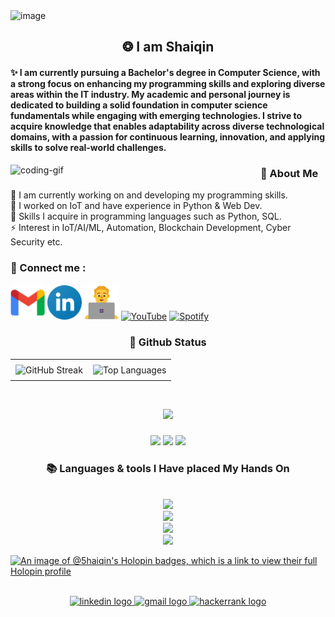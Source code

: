 <img width="1584" height="396" alt="image" src="https://github.com/user-attachments/assets/58b1d4dc-287a-4d15-98f4-d28104a8afcb" />

</h1>
<h2 align="center">❂ I am Shaiqin</h2>

<h4 align="left">✨ I am currently pursuing a Bachelor's degree in Computer Science, with a strong focus on enhancing my programming skills and exploring diverse areas within the IT industry. My academic and personal journey is dedicated to building a solid foundation in computer science fundamentals while engaging with emerging technologies. I strive to acquire knowledge that enables adaptability across diverse technological domains, with a passion for continuous learning, innovation, and applying skills to solve real-world challenges.</h4>

<img align="left" alt="coding-gif" width="400" src="https://github.com/JoshuaThadi/JoshuaThadi/blob/main/transparent_gitgif.gif">

<!-- About Me -->
<h3 align="left">💫 About Me</h3>

<p>
  🌱 I am currently working on and developing my programming skills.<br>
  🔭 I worked on IoT and have experience in Python & Web Dev.<br>
  💬 Skills I acquire in programming languages such as Python, SQL.<br>
  ⚡ Interest in IoT/AI/ML, Automation, Blockchain Development, Cyber Security etc.<br>
  <!--✨ I only like perfection.-->
</p>


<h3>🧲 Connect me :</h3>
<div align="left">
  <a href="mailto:5haiqin.tech@gmail.com.com">
    <img width="55px" src="https://github.com/JoshuaThadi/JoshuaThadi/blob/main/icons/gmail_new_logo.png" alt="Gmail" /></a>
  <a href="https://www.linkedin.com/in/shaiqin" target="_blank">
    <img width="55px" src="https://github.com/JoshuaThadi/JoshuaThadi/blob/main/icons/linkedin-blue.png" alt="LinkedIn" /></a>
  <a href="https://www.5haiqin.com/" target="_blank">
    <img width="55px" src="https://github.com/5haiqin/Me/blob/main/assets/favicon.png" alt="Portfolio" /></a>
  <a href="https://x.com/5haiqin" target="_blank">
    <img width="57px" src="https://imgs.search.brave.com/qmJnujM3YiEyq3aoUc-Rb0fn9a6mSqb4qh4dxHLDw2Y/rs:fit:500:0:0:0/g:ce/aHR0cHM6Ly9wbmdp/bWcuY29tL3VwbG9h/ZHMveF9sb2dvL3hf/bG9nb19QTkcxOC5w/bmc" alt="YouTube" /></a>
  <a href="https://leetcode.com/u/5haiqin/" target="_blank">
    <img width="55px" src="https://imgs.search.brave.com/OuxrAknAlrF_ZAOdmfWfga8pQANLIeV9sqX8gIbstdE/rs:fit:860:0:0:0/g:ce/aHR0cHM6Ly9jZG4u/aWNvbnNjb3V0LmNv/bS9pY29uL2ZyZWUv/cG5nLTI1Ni9mcmVl/LWxlZXRjb2RlLWxv/Z28taWNvbi1kb3du/bG9hZC1pbi1zdmct/cG5nLWdpZi1maWxl/LWZvcm1hdHMtLXRl/Y2hub2xvZ3ktc29j/aWFsLW1lZGlhLXZv/bC00LXBhY2stbG9n/b3MtaWNvbnMtMjk0/NDk2MC5wbmc_Zj13/ZWJwJnc9MjU2" alt="Spotify" /></a>
</div>

</div></h4>


</div>
<div align="center">
  <h3>🌱 Github Status</h3>

  <table>
    <tr>
      <td align="center" style="padding:8px;">
        <img
          src="https://nirzak-streak-stats.vercel.app/?user=5haiqin&theme=dark&hide_border=false"
          alt="GitHub Streak"
          width="380"
        />
      </td>
      <td align="center" style="padding:8px;">
        <img
          src="https://github-readme-stats.vercel.app/api/top-langs/?username=5haiqin&theme=dark&hide_border=false&include_all_commits=false&count_private=false&layout=compact"
          alt="Top Languages"
          width="380"
        />
      </td>
    </tr>
  </table>

  <br/>

  [![](https://visitcount.itsvg.in/api?id=5haiqin&icon=0&color=0)](https://visitcount.itsvg.in)

</div>


###
<div align="center">
  <img src="https://assets.leetcode.com/static_assets/others/2550.gif" width="25%" />
  <img src="https://assets.leetcode.com/static_assets/others/25100.gif" width="25%" />
  <img src="https://assets.leetcode.com/static_assets/others/200.gif" width="25%" />
</div>

###

<!-- lang-->
<h3 align="center">📚 Languages & tools I Have placed My Hands On </h3>

<br/>

<div align="center">
  <img src="https://skillicons.dev/icons?i=anaconda,nodejs,mongodb,gitlab,raspberrypi,react,nextjs,tailwind,php" /><br>
    <img src="https://skillicons.dev/icons?i=bootstrap,html,css,flask,vscode,github,git,notion,figma" /><br>
    <img src="https://skillicons.dev/icons?i=bash,kali,arch,ubuntu,python,javascript,mysql,dotnet,linux" /><br>
    <img src="https://skillicons.dev/icons?i=pycharm,netlify,java,htmx,debian,neovim,opencv,atom,pwsh" /><br>
</div>




[![An image of @5haiqin's Holopin badges, which is a link to view their full Holopin profile](https://holopin.me/5haiqin)](https://holopin.io/@5haiqin)

<br>

<div align="center">
  <a href="https://www.linkedin.com/in/shaiqin/" target="_blank">
    <img src="https://img.shields.io/static/v1?message=LinkedIn&logo=linkedin&label=&color=0077B5&logoColor=white&labelColor=&style=for-the-badge" height="30" alt="linkedin logo"  />
  </a>
  <a href="mailto:5haiqin.tech@gmail.com" target="_blank">
    <img src="https://img.shields.io/static/v1?message=Gmail&logo=gmail&label=&color=D14836&logoColor=white&labelColor=&style=for-the-badge" height="30" alt="gmail logo"  />
  </a>
  <a href="https://www.hackerrank.com/profile/5haiqin" target="_blank">
    <img src="https://img.shields.io/static/v1?message=HackerRank&logo=hackerrank&label=&color=2EC866&logoColor=white&labelColor=&style=for-the-badge" height="30" alt="hackerrank logo"  />
  </a>
</div>

###

<div align="left">
</div>

###

